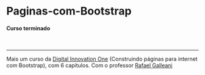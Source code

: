 # Paginas-com-Bootstrap
<h4>Curso terminado</h4><br><hr>
Mais um curso da <A href="https://digitalinnovation.one/sign-in" target="blank">Digital Innovation One</a> (Construindo páginas para internet com Bootstrap), com 6 capitulos. Com o professor <a href="https://github.com/rafegal" target="blank">Rafael Galleani</a>
